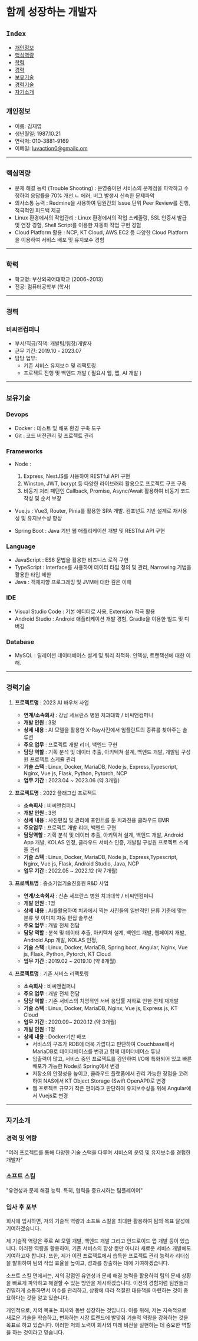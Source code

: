 # 함께 성장하는 개발자

## `Index`

- [개인정보](#개인정보)
- [핵심역량](#핵심역량)
- [학력](#학력)
- [경력](#경력)
- [보유기술](#보유기술)
- [경력기술](#경력기술)
- [자기소개](#자기소개)

## `개인정보`

- 이름: 김재엽
- 생년월일: 1987.10.21
- 연락처: 010-3881-9169
- 이메일: [luvaction0@gmailc.om](mailto:luvaction0@gmailc.om)

---

## `핵심역량`

- 문제 해결 능력 (Trouble Shooting) : 운영중이던 서비스의 문제점을 파악하고 수정하여 응답률을 70% 개선.ㄴ 에러, 버그 발생시 신속한 문제파악
- 의사소통 능력 : Redmine을 사용하여 팀원간의 Issue 단위 Peer Review를 진행, 적극적인 피드백 제공
- Linux 환경에서의 작업관리 : Linux 환경에서의 작업 스케줄링, SSL 인증서 발급 및 연장 경험, Shell Script를 이용한 자동화 작업 구현 경험
- Cloud Platform 활용 : NCP, KT Cloud, AWS EC2 등 다양한 Cloud Platform을 이용하여 서비스 배포 및 유지보수 경험

---

## `학력`

- 학교명: 부산외국어대학교 (2006~2013)
- 전공: 컴퓨터공학부 (학사)

---

## `경력`

### 비씨앤컴퍼니

- 부서/직급/직책: 개발팀/팀장/개발자
- 근무 기간: 2019.10 - 2023.07
- 담당 업무:
  - 기존 서비스 유지보수 및 리팩토링
  - 프로젝트 진행 및 백엔드 개발 ( 필요시 웹, 앱, AI 개발 )

---

## `보유기술`

### Devops

- Docker : 테스트 및 배포 환경 구축 도구
- Git : 코드 버전관리 및 프로젝트 관리

### Frameworks

- Node :

  1. Express, NestJS를 사용하여 RESTful API 구현
  2. Winston, JWT, bcrypt 등 다양한 라이브러리 활용으로 프로젝트 구조 구축
  3. 비동기 처리 패턴인 Callback, Promise, Async/Await 활용하여 비동기 코드 작성 및 순서 보장

- Vue.js : Vue3, Router, Pinia를 활용한 SPA 개발. 컴포넌트 기반 설계로 재사용성 및 유지보수성 향상

- Spring Boot : Java 기반 웹 애플리케이션 개발 및 RESTful API 구현

### Language

- JavaScript : ES6 문법을 활용한 비즈니스 로직 구현
- TypeScript : Interface를 사용하여 데이터 타입 정의 및 관리, Narrowing 기법을 활용한 타입 제한
- Java : 객체지향 프로그래밍 및 JVM에 대한 깊은 이해

### IDE

- Visual Studio Code : 기본 에디터로 사용, Extension 적극 활용
- Android Studio : Android 애플리케이션 개발 경험, Gradle을 이용한 빌드 및 디버깅

### Database

- MySQL : 릴레이션 데이터베이스 설계 및 쿼리 최적화. 인덱싱, 트랜잭션에 대한 이해.

---

## `경력기술`

1. **프로젝트명** : 2023 AI 바우처 사업

   - **연계/소속회사** : 강남 세브란스 병원 치과대학 / 비씨앤컴퍼니
   - **개발 인원** : 3명
   - **상세 내용** : AI 모델을 활용한 X-Ray사진에서 임플란트의 종류를 찾아주는 솔루션
   - **주요 업무** : 프로젝트 개발 리더, 백엔드 구현
   - **담당 역할** : 기획 분석 및 데이터 추출, 아키텍쳐 설계, 백엔드 개발, 개발팀 구성원 프로젝트 스케쥴 관리
   - **기술 스택** : Linux, Docker, MariaDB, Node js, Express,Typescript, Nginx, Vue js, Flask, Python, Pytorch, NCP
   - **업무 기간** : 2023.04 ~ 2023.06 (약 3개월)

2. **프로젝트명** : 2022 플래그십 프로젝트

   - **소속회사** : 비씨앤컴퍼니
   - **개발 인원** : 3명
   - **상세 내용** : 사진편집 및 관리에 포인트를 둔 치과전용 클라우드 EMR
   - **주요업무** : 프로젝트 개발 리더, 백엔드 구현
   - **담당역할** : 기획 분석 및 데이터 추출, 아키텍쳐 설계, 백엔드 개발, Android App 개발, KOLAS 인정, 클라우드 서비스 인증, 개발팀 구성원 프로젝트 스케쥴 관리
   - **기술 스택** : Linux, Docker, MariaDB, Node js, Express,Typescript, Nginx, Vue js, Flask, Android Studio, Java, NCP
   - **업무 기간** : 2022.05 ~ 2022.12 (약 7개월)

3. **프로젝트명** : 중소기업기술진흥원 R&D 사업

   - **연계/소속회사** : 신촌 세브란스 병원 치과대학 / 비씨앤컴퍼니
   - **개발 인원** : 1명
   - **상세 내용** : Ai를활용하여 치과에서 찍는 사진들의 일반적인 분류 기준에 맞는 분류 및 이미지 자동 편집 솔루션
   - **주요 업무** : 개발 전체 전담
   - **담당 역할** : 분석 및 데이터 추출, 아키텍쳐 설계, 백엔드 개발, 웹페이지 개발, Android App 개발, KOLAS 인정,
   - **기술 스택** : Linux, Docker, MariaDB, Spring boot, Angular, Nginx, Vue js, Flask, Python, Pytorch, KT Cloud
   - **업무 기간** : 2019.02 ~ 2019.10 (약 8개월)

4. **프로젝트명** : 기존 서비스 리팩토링
   - **소속회사** : 비씨앤컴퍼니
   - **주요 업무** : 개발 전체 전담
   - **담당 역할** : 기존 서비스의 치명적인 서버 응답률 저하로 인한 전체 재개발
   - **기술 스택** : Linux, Docker, MariaDB, Nginx, Vue js, Express js, KT Cloud
   - **업무 기간** : 2020.09~ 2020.12 (약 3개월)
   - **개발 인원** : 1명
   - **상세 내용** : Docker기반 배포
     - 서비스의 구조가 RDB에 더욱 가깝다고 판단하여 Couchbase에서 MariaDB로 데이터베이스를 변경고 함께 데이터베이스 튜닝
     - 입출력이 많고, 서비스 중인 프로젝트를 감안하여 I/O에 특화되어 있고 빠른 배포가 가능한 Node로 Spring에서 변경
     - 저장소의 안정성을 높이고, 클라우드 플랫폼에서 관리 가능한 장점을 고려하여 NAS에서 KT Object Storage (Swift OpenAPI)로 변경
     - 웹 프로젝트 규모가 작은 편이라고 판단하여 유지보수성을 위해 Angular에서 Vuejs로 변경

---

## `자기소개`

### 경력 및 역량

"여러 프로젝트를 통해 다양한 기술 스택을 다루며 서비스의 운영 및 유지보수를 경험한 개발자"

### 소프트 스킬

"유연성과 문제 해결 능력. 특히, 협력을 중요시하는 팀플레이어"

### 입사 후 포부

회사에 입사하면, 저의 기술적 역량과 소프트 스킬을 최대한 활용하여 팀의 목표 달성에 기여하겠습니다.

제 기술적 역량은 주로 AI 모델 개발, 백엔드 개발 그리고 안드로이드 앱 개발 등이 있습니다. 이러한 역량을 활용하여, 기존 서비스의 향상 뿐만 아니라 새로운 서비스 개발에도 기여하고자 합니다. 또한, 제가 이전 프로젝트에서 습득한 프로젝트 관리 능력과 리더십을 발휘하여 팀의 작업 효율을 높이고, 성과를 창출하는 데에 기여하겠습니다.

소프트 스킬 면에서는, 저의 강점인 유연성과 문제 해결 능력을 활용하여 팀의 문제 상황을 빠르게 파악하고 해결할 수 있는 방안을 제시하겠습니다. 이전의 경험처럼 팀원들과 긴밀하게 소통하면서 이슈를 관리하고, 상황에 따라 적절한 대응책을 마련하는 것이 중요하다는 것을 알고 있습니다.

개인적으로, 저의 목표는 회사와 동반 성장하는 것입니다. 이를 위해, 저는 지속적으로 새로운 기술을 학습하고, 변화하는 시장 트렌드에 발맞춰 기술적 역량을 강화하는 것을 목표로 하고 있습니다. 이러한 저의 노력이 회사의 미래 비전을 실현하는 데 중요한 역할을 하는 것이라고 믿습니다.
